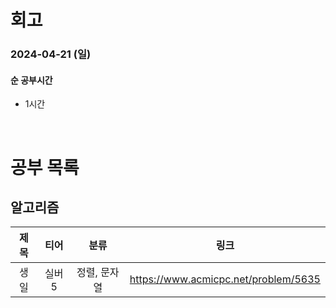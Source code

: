 # 회고

### 2024-04-21 (일)

#### 순 공부시간

- 1시간

<br>

# 공부 목록

## 알고리즘

| 제목 |  티어  |     분류     |                 링크                 |
| :--: | :----: | :----------: | :----------------------------------: |
| 생일 | 실버 5 | 정렬, 문자열 | https://www.acmicpc.net/problem/5635 |
